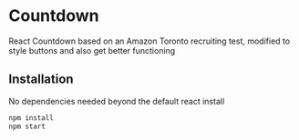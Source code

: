 
# Countdown

React Countdown based on an Amazon Toronto recruiting test, modified to style buttons and also get better functioning

## Installation

No dependencies needed beyond the default react install

```bash
npm install
npm start
```
